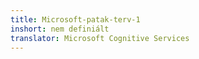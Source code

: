```yaml
---
title: Microsoft-patak-terv-1
inshort: nem definiált
translator: Microsoft Cognitive Services
---
```




